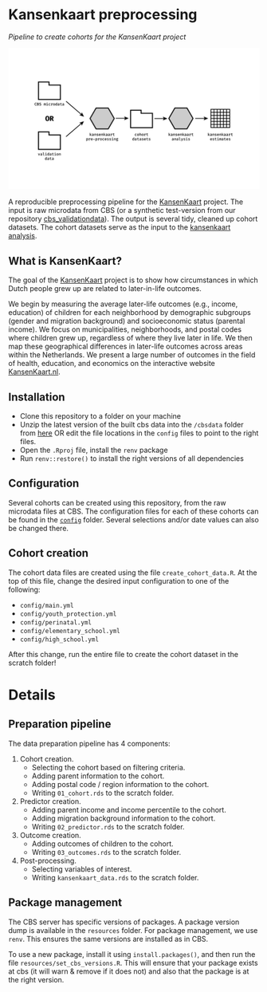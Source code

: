 # Kansenkaart preprocessing
*Pipeline to create cohorts for the KansenKaart project*

![pipeline.png](pipeline.png)

A reproducible preprocessing pipeline for the [KansenKaart]( https://kansenkaart.nl/) project. The input is raw microdata from CBS (or a synthetic test-version from our repository [cbs_validationdata](https://github.com/sodascience/cbs_validationdata)). The output is several tidy, cleaned up cohort datasets. The cohort datasets serve as the input to the [kansenkaart analysis](https://github.com/sodascience/kansenkaart_analysis).

## What is KansenKaart?
The goal of the [KansenKaart]( https://kansenkaart.nl/) project is to show how circumstances in which Dutch people grew up are related to later-in-life outcomes. 

We begin by measuring the average later-life outcomes (e.g., income, education) of children for each neighborhood by demographic subgroups (gender and migration background) and socioeconomic status (parental income). We focus on municipalities, neighborhoods, and postal codes where children grew up, regardless of where they live later in life. We then map these geographical differences in later-life outcomes across areas within the Netherlands. We present a large number of outcomes in the field of health, education, and economics on the interactive website [KansenKaart.nl]( https://kansenkaart.nl/).

## Installation
- Clone this repository to a folder on your machine
- Unzip the latest version of the built cbs data into the `/cbsdata` folder from [here](https://github.com/sodascience/cbs_validationdata/releases) OR edit the file locations in the `config` files to point to the right files.
- Open the `.Rproj` file, install the `renv` package
- Run `renv::restore()` to install the right versions of all dependencies

## Configuration
Several cohorts can be created using this repository, from the raw microdata files at CBS. The configuration files for each of these cohorts can be found in the [`config`](./config) folder. Several selections and/or date values can also be changed there.

## Cohort creation
The cohort data files are created using the file `create_cohort_data.R`. At the top of this file, change the desired input configuration to one of the following:
- `config/main.yml`
- `config/youth_protection.yml`
- `config/perinatal.yml`
- `config/elementary_school.yml`
- `config/high_school.yml`

After this change, run the entire file to create the cohort dataset in the scratch folder!


# Details

## Preparation pipeline
The data preparation pipeline has 4 components:

1. Cohort creation. 
    - Selecting the cohort based on filtering criteria. 
    - Adding parent information to the cohort.
    - Adding postal code / region information to the cohort.
    - Writing `01_cohort.rds` to the scratch folder.
2. Predictor creation.
    - Adding parent income and income percentile to the cohort.
    - Adding migration background information to the cohort.
    - Writing `02_predictor.rds` to the scratch folder.
3. Outcome creation.
    - Adding outcomes of children to the cohort.
    - Writing `03_outcomes.rds` to the scratch folder.
4. Post-processing.
    - Selecting variables of interest.
    - Writing `kansenkaart_data.rds` to the scratch folder.


## Package management
The CBS server has specific versions of packages. A package version dump is available in the `resources` folder. For package management, we use `renv`. This ensures the same versions are installed as in CBS.

To use a new package, install it using `install.packages()`, and then run the file `resources/set_cbs_versions.R`. This will ensure that your package exists at cbs (it will warn & remove if it does not) and also that the package is at the right version.
